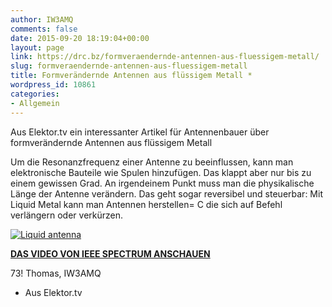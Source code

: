 ```yaml
---
author: IW3AMQ
comments: false
date: 2015-09-20 18:19:04+00:00
layout: page
link: https://drc.bz/formveraendernde-antennen-aus-fluessigem-metall/
slug: formveraendernde-antennen-aus-fluessigem-metall
title: Formverändernde Antennen aus flüssigem Metall *
wordpress_id: 10861
categories:
- Allgemein
---
```


Aus Elektor.tv ein interessanter Artikel für Antennenbauer über formverändernde Antennen aus flüssigem Metall

Um die Resonanzfrequenz einer Antenne zu beeinflussen, kann man elektronische Bauteile wie Spulen hinzufügen. Das klappt aber nur bis zu einem gewissen Grad. An irgendeinem Punkt muss man die physikalische Länge der Antenne verändern. Das geht sogar reversibel und steuerbar: Mit Liquid Metal kann man Antennen herstellen= C die sich auf Befehl verlängern oder verkürzen.

[![Liquid antenna](https://drc.bz/wp-content/uploads/2015/09/Liquid-antenna-300x173.jpg)](https://drc.bz/wp-content/uploads/2015/09/Liquid-antenna.jpg)

[**DAS VIDEO VON IEEE SPECTRUM ANSCHAUEN**](http://elektor.us8.list-manage1.com/track/click?u=4ecb620f8ed264d1d84aa0981&id=97cff0082a&e=144dcc80c2)

73! Thomas, IW3AMQ

* Aus Elektor.tv
